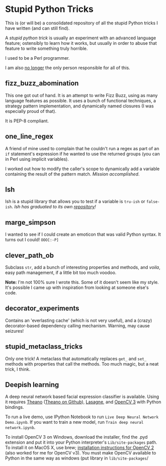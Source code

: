 # Stupid Python Tricks

This is (or will be) a consolidated repository of all the stupid Python tricks
I have written (and can still find).

A *stupid python trick* is usually an experiment with an advanced language
feature; ostensibly to learn how it works, but usually in order to abuse that
feature to write something truly horrible.

I used to be a Perl programmer.

I am also [no longer](CONTRIBUTORS.md) the only person responsible for all of this.


## fizz_buzz_abomination

This one got out of hand. It is an attempt to write Fizz Buzz, using as many
language features as possible. It uses a bunch of functional techniques, a
strategy pattern implementation, and dynamically named closures (I was
especially proud of that).

It is PEP-8 compliant.

## one_line_regex

A friend of mine used to complain that he couldn't run a regex as part of an
`if` statement's expression if he wanted to use the returned groups (you can
in Perl using implicit variables).

I worked out how to modify the caller's scope to dynamically add a variable
containing the result of the pattern match. *Mission accomplished*.

## Ish

Ish is a stupid library that allows you to test if a variable is `tru-ish` or
`false-ish`. *Ish has graduated to its own [repository](https://github.com/judy2k/ish)!*

## marge_simpson

I wanted to see if I could create an emoticon that was valid Python syntax.
It turns out I could! `OOO[:-P]`

## clever_path_ob

Subclass `str`, add a bunch of interesting properties and methods, and *voila*,
easy path management, if a little bit too much voodoo.

**Note:** I'm not 100% sure I wrote this. Some of it doesn't seem like my style.
It's possible I came up with inspiration from looking at someone else's code.

## decorator_experiments

Contains an 'everlasting cache' (which is not very useful), and a (crazy)
decorator-based dependency calling mechanism. Warning, may cause seizures!

## stupid_metaclass_tricks

Only one trick! A metaclass that automatically replaces `get_` and `set_`
methods with properties that call the methods. Too much magic, but a neat trick,
I think.

## Deepish learning

A deep neural network based facial expression classifier is available.
Using it requires [Theano](http://deeplearning.net/software/theano/)
([Theano on Github](https://github.com/Theano/Theano)),
[Lasagne](http://github.com/Lasagne/Lasagne), and
[OpenCV 3](http://opencv.org/) with Python bindings.

To run a live demo, use IPython Notebook to run
`Live Deep Neural Network Demo.ipynb`. If you want to train a new model, run
`Train deep neural network.ipynb`.

To install OpenCV 3 on Windows, download the installer, find the .pyd extension
and put it into your Python interpreter's `Lib/site-packages` path.
To install it on MacOS X, use brew;
[installation instructions for OpenCV 2](https://jjyap.wordpress.com/2014/05/24/installing-opencv-2-4-9-on-mac-osx-with-python-support/)
(also worked for me for OpenCV v3). You must make OpenCV available to Python in the
same way as windows (put library in `lib/site-packages`/